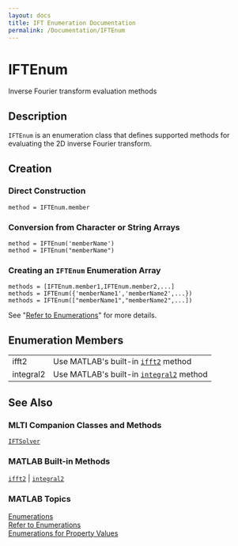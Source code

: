 ```yaml
---
layout: docs
title: IFT Enumeration Documentation
permalink: /Documentation/IFTEnum
---
```


# IFTEnum

Inverse Fourier transform evaluation methods

## Description

`IFTEnum` is an enumeration class that defines supported methods for evaluating the 2D inverse Fourier transform.

## Creation

### Direct Construction
`method = IFTEnum.member`

### Conversion from Character or String Arrays
`method = IFTEnum('memberName')`<br>
`method = IFTEnum("memberName")`

### Creating an `IFTEnum` Enumeration Array
`methods = [IFTEnum.member1,IFTEnum.member2,...]`<br>
`methods = IFTEnum({'memberName1','memberName2',...})`<br>
`methods = IFTEnum(["memberName1","memberName2",...])`

See "[Refer to Enumerations](https://www.mathworks.com/help/matlab/matlab_oop/how-to-refer-to-enumerations.html)" for more details.

## Enumeration Members

<table>
  <tr>
    <td>
      ifft2
    </td>
    <td>
      Use MATLAB's built-in <a href="https://www.mathworks.com/help/matlab/ref/ifft2.html"><code>ifft2</code></a> method
    </td>
  </tr>
  <tr>
    <td>
      integral2
    </td>
    <td>
      Use MATLAB's built-in <a href="https://www.mathworks.com/help/matlab/ref/integral2.html"><code>integral2</code></a> method
    </td>
  </tr>
</table>

## See Also
### MLTI Companion Classes and Methods
[`IFTSolver`](MLTI/Documentation/IFTSolver)

### MATLAB Built-in Methods
[`ifft2`](https://www.mathworks.com/help/matlab/ref/ifft2.html) | [`integral2`](https://www.mathworks.com/help/matlab/ref/integral2.html)

### MATLAB Topics
[Enumerations](https://www.mathworks.com/help/matlab/enumeration-classes.html)<br>
[Refer to Enumerations](https://www.mathworks.com/help/matlab/matlab_oop/how-to-refer-to-enumerations.html)<br>
[Enumerations for Property Values](https://www.mathworks.com/help/matlab/matlab_oop/restrict-property-values-to-enumerations.html)
